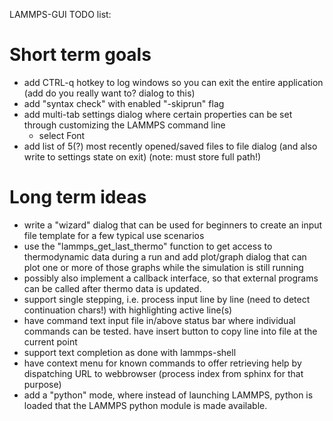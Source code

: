 LAMMPS-GUI TODO list:

# Short term goals

- add CTRL-q hotkey to log windows so you can exit the entire application (add do you really want to? dialog to this)
- add "syntax check" with enabled "-skiprun" flag
- add multi-tab settings dialog where certain properties can be set through customizing the LAMMPS command line
   + select Font
- add list of 5(?) most recently opened/saved files to file dialog (and also write to settings state on exit) (note: must store full path!)

# Long term ideas
- write a "wizard" dialog that can be used for beginners to create an input file template for a few typical use scenarios
- use the "lammps_get_last_thermo" function to get access to thermodynamic data during a run and add plot/graph dialog that can plot one or more of those graphs while the simulation is still running
- possibly also implement a callback interface, so that external programs can be called after thermo data is updated.
- support single stepping, i.e. process input line by line (need to detect continuation chars!) with highlighting active line(s)
- have command text input file in/above status bar where individual commands can be tested. have insert button to copy line into file at the current point
- support text completion as done with lammps-shell
- have context menu for known commands to offer retrieving help by dispatching URL to webbrowser (process index from sphinx for that purpose)
- add a "python" mode, where instead of launching LAMMPS, python is loaded that the LAMMPS python module is made available.
